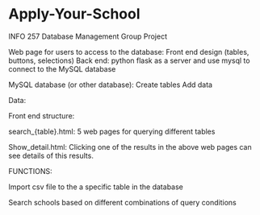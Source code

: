 # Apply-Your-School
INFO 257 Database Management Group Project

Web page for users to access to the database:
Front end design (tables, buttons, selections)
Back end: python flask as a server and use mysql to connect to the MySQL database

MySQL database (or other database):
Create tables
Add data

Data:


Front end structure:

search_{table}.html: 5 web pages for querying different tables

Show_detail.html: Clicking one of the results in the above web pages can see details of this results.

FUNCTIONS:

Import csv file to the a specific table in the database

Search schools based on different combinations of query conditions
